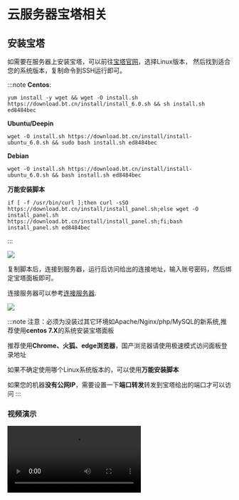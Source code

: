 # 云服务器宝塔相关

## 安装宝塔
如需要在服务器上安装宝塔，可以前往[宝塔官网](https://www.bt.cn/new/download.html)，选择Linux版本，
然后找到适合您的系统版本，复制命令到SSH运行即可。

:::note
**Centos**:
```shell
yum install -y wget && wget -O install.sh https://download.bt.cn/install/install_6.0.sh && sh install.sh ed8484bec
```
**Ubuntu/Deepin**
```shell
wget -O install.sh https://download.bt.cn/install/install-ubuntu_6.0.sh && sudo bash install.sh ed8484bec
```
**Debian**
```shell
wget -O install.sh https://download.bt.cn/install/install-ubuntu_6.0.sh && bash install.sh ed8484bec
```
**万能安装脚本**
```shell
if [ -f /usr/bin/curl ];then curl -sSO https://download.bt.cn/install/install_panel.sh;else wget -O install_panel.sh https://download.bt.cn/install/install_panel.sh;fi;bash install_panel.sh ed8484bec
```
:::


![](https://cn-sy1.rains3.com/rainyun-assets/pic/2024/01/20240109153907_3820684e7f7b8b06c39e75bc84c94064.png)

复制脚本后，连接到服务器，运行后访问给出的连接地址，输入账号密码，然后绑定宝塔面板即可。

连接服务器可以参考[连接服务器](/docs/rcs/connect).

![](https://cn-sy1.rains3.com/rainyun-assets/pic/2024/01/20240109155553_76318aac553d369b45be124fb92b840f.png)


:::note
注意：必须为没装过其它环境如Apache/Nginx/php/MySQL的新系统,推荐使用**centos 7.X**的系统安装宝塔面板

推荐使用**Chrome、火狐、edge浏览器**，国产浏览器请使用极速模式访问面板登录地址

如果不确定使用哪个Linux系统版本的，可以使用**万能安装脚本**

如果您的机器**没有公网IP**，需要设置一下**端口转发**转发到宝塔给出的端口才可以访问
:::

### 视频演示

<video class="iframe_video" controls src="https://cn-sy1.rains3.com/rainyun-assets/pic/2024/01/20240109164942_6920626369b1f05844f5e3d6f93b5f6e.mp4"/>

## 降级宝塔

```shell
1.下载离线包
curl -L https://github.com/weiwang3056/baota_release/blob/main/LinuxPanel/LinuxPanel-7.7.0.zip\?raw\=true > LinuxPanel-7.7.0.zip
2.解压
unzip LinuxPanel-*
3.切换到降级包目录
cd panel
4.执行脚本
bash update.sh
5.删除降级包
cd .. && rm -f LinuxPanel-*.zip && rm -rf panel
```

:::tip
工单暂不处理有关宝塔相关问题，有疑问可以访问[宝塔论坛](https://www.bt.cn/bbs/)反馈
:::